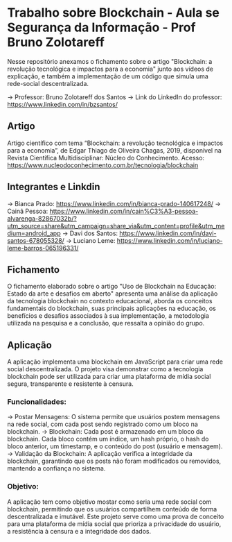 # Trabalho sobre Blockchain - Aula se Segurança da Informação - Prof Bruno Zolotareff

Nesse repositório anexamos o fichamento sobre o artigo "Blockchain: a revolução tecnológica e impactos para a economia" junto aos vídeos de explicação, e também a implementação de um código que simula uma rede-social descentralizada.

-> Professor: Bruno Zolotareff dos Santos
-> Link do LinkedIn do professor: https://www.linkedin.com/in/bzsantos/

## Artigo
Artigo científico com tema “Blockchain: a revolução tecnológica e impactos para a economia”, de Edgar Thiago de Oliveira Chagas, 2019, disponível na Revista Científica Multidisciplinar: Núcleo do Conhecimento.
Acesso: https://www.nucleodoconhecimento.com.br/tecnologia/blockchain

## Integrantes e Linkdin
-> Bianca Prado: https://www.linkedin.com/in/bianca-prado-140617248/
-> Cainã Pessoa: https://www.linkedin.com/in/cain%C3%A3-pessoa-alvarenga-82867032b/?utm_source=share&utm_campaign=share_via&utm_content=profile&utm_medium=android_app
-> Davi dos Santos: https://www.linkedin.com/in/davi-santos-678055328/
-> Luciano Leme: https://www.linkedin.com/in/luciano-leme-barros-065196331/

## Fichamento
O fichamento elaborado sobre o artigo "Uso de Blockchain na Educação: Estado da arte e desafios em aberto" apresenta uma análise da aplicação da tecnologia blockchain no contexto educacional, aborda os conceitos fundamentais do blockchain, suas principais aplicações na educação, os benefícios e desafios associados à sua implementação, a metodologia utilizada na pesquisa e a conclusão, que ressalta a opinião do grupo.

## Aplicação
A aplicação implementa uma blockchain em JavaScript para criar uma rede social descentralizada.
O projeto visa demonstrar como a tecnologia blockchain pode ser utilizada para criar uma plataforma de mídia social segura, transparente e resistente à censura.

### Funcionalidades:
-> Postar Mensagens: O sistema permite que usuários postem mensagens na rede social, com cada post sendo registrado como um bloco na blockchain.
-> Blockchain: Cada post é armazenado em um bloco da blockchain. Cada bloco contém um índice, um hash próprio, o hash do bloco anterior, um timestamp, e o conteúdo do post (usuário e mensagem).
-> Validação da Blockchain: A aplicação verifica a integridade da blockchain, garantindo que os posts não foram modificados ou removidos, mantendo a confiança no sistema.

### Objetivo:
A aplicação tem como objetivo mostar como seria uma rede social com blockchain, permitindo que os usuários compartilhem conteúdo de forma descentralizada e imutável. 
Este projeto serve como uma prova de conceito para uma plataforma de mídia social que prioriza a privacidade do usuário, a resistência à censura e a integridade dos dados.


